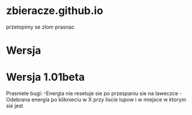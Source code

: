 # zbieracze.github.io
przetopimy se zlom prasnac


# Wersja 

# Wersja 1.01beta

Prasniete bugi:
-Energia nie resetuje sie po przespaniu sie na laweczce
-Odebrana energia po kliknieciu w X przy liscie lupow i w miejsce w ktorym sie jest

